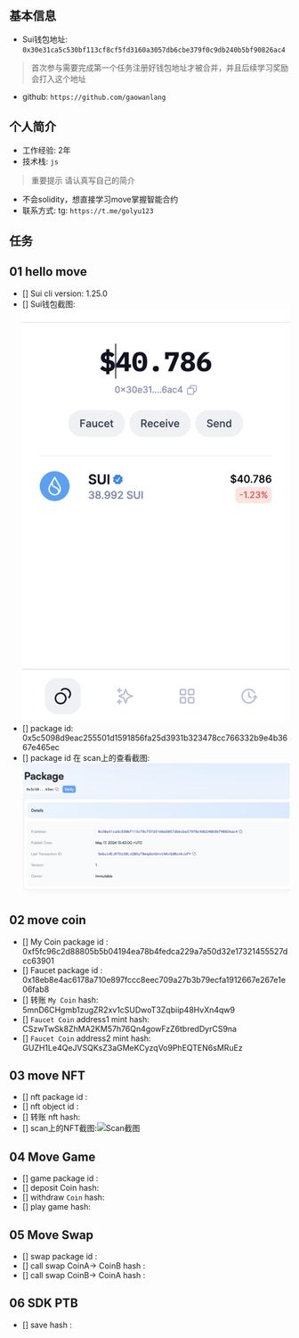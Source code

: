 ## 基本信息
- Sui钱包地址: `0x30e31ca5c530bf113cf8cf5fd3160a3057db6cbe379f0c9db240b5bf90826ac4`
> 首次参与需要完成第一个任务注册好钱包地址才被合并，并且后续学习奖励会打入这个地址
- github: `https://github.com/gaowanlang`

## 个人简介
- 工作经验: 2年
- 技术栈: `js`
> 重要提示 请认真写自己的简介
- 不会solidity，想直接学习move掌握智能合约
- 联系方式: tg: `https://t.me/golyu123` 

## 任务

##   01 hello move  
- [] Sui cli version: 1.25.0
- [] Sui钱包截图: ![Sui钱包截图](./images/wallet.png)
- [] package id: 0x5c5098d9eac255501d1591856fa25d3931b323478cc766332b9e4b3667e465ec
- [] package id 在 scan上的查看截图:![Scan截图](./images/task1.png)

##   02 move coin
- [] My Coin package id : 0xf5fc96c2d88805b5b04194ea78b4fedca229a7a50d32e17321455527dcc63901
- [] Faucet package id : 0x18eb8e4ac6178a710e897fccc8eec709a27b3b79ecfa1912667e267e1e06fab8
- [] 转账 `My Coin` hash: 5mnD6CHgmb1zugZR2xv1cSUDwoT3Zqbiip48HvXn4qw9
- [] `Faucet Coin` address1 mint hash: CSzwTwSk8ZhMA2KM57h76Qn4gowFzZ6tbredDyrCS9na
- [] `Faucet Coin` address2 mint hash: GUZH1Le4QeJVSQKsZ3aGMeKCyzqVo9PhEQTEN6sMRuEz

##   03 move NFT
- [] nft package id :
- [] nft object id : 
- [] 转账 nft  hash:
- [] scan上的NFT截图:![Scan截图](./images/你的图片地址)

##   04 Move Game
- [] game package id :
- [] deposit Coin hash:
- [] withdraw `Coin` hash:
- [] play game hash:

##   05 Move Swap
- [] swap package id :
- [] call swap CoinA-> CoinB  hash :
- [] call swap CoinB-> CoinA  hash :

##   06 SDK PTB
- [] save hash :
